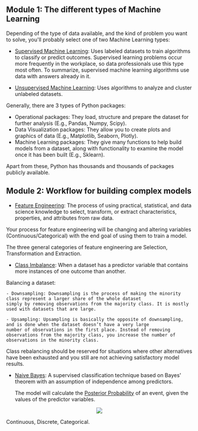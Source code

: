 ## Module 1: The different types of Machine Learning

Depending of the type of data available, and the kind of problem you want to solve, you'll probably select one of two Machine Learning types:

  - <ins>Supervised Machine Learning</ins>: Uses labeled datasets to train algorithms to classify or predict outcomes. Supervised learning problems
occur more frequently in the workplace, so data professionals use this type most often.
    To summarize, supervised machine learning algorithms use data with answers already in it.

  - <ins>Unsupervised Machine Learning</ins>: Uses algorithms to analyze and cluster unlabeled datasets.

Generally, there are 3 types of Python packages:

  - Operational packages: They load, structure and prepare the dataset for further analysis (E.g., Pandas, Numpy, Scipy).
  - Data Visualization packages: They allow you to create plots and graphics of data (E.g., Matplotlib, Seaborn, Plotly).
  - Machine Learning packages: They give many functions to help build models from a dataset, along with functionality to examine the model once it has
been built (E.g., Sklearn).

Apart from these, Python has thousands and thousands of packages publicly available.

## Module 2: Workflow for building complex models

  - <ins>Feature Engineering</ins>: The process of using practical, statistical, and data science knowledge to select, transform, or extract
characteristics, properties, and attributes from raw data.

  Your process for feature engineering will be changing and altering variables (Continuous/Categorical) with the end goal of using them to train a
model.

  The three general categories of feature engineering are Selection, Transformation and Extraction.

  - <ins>Class Imbalance</ins>: When a dataset has a predictor variable that contains more instances of one outcome than another.

Balancing a dataset:

    - Downsampling: Downsampling is the process of making the minority class represent a larger share of the whole dataset
    simply by removing observations from the majority class. It is mostly used with datasets that are large.
    
    - Upsampling: Upsampling is basically the opposite of downsampling, and is done when the dataset doesn’t have a very large
    number of observations in the first place. Instead of removing observations from the majority class, you increase the number of
    observations in the minority class.

Class rebalancing should be reserved for situations where other alternatives have been exhausted and you still are not achieving satisfactory model
results.

  - <ins>Naive Bayes</ins>: A supervised classification technique based on Bayes' theorem with an assumption of independence among predictors.
    
    The model will calculate the <ins>Posterior Probability</ins> of an event, given the values of the predictor variables.

<p align="center">
  <img src="https://github.com/user-attachments/assets/2a432c3a-294a-4fbb-99ea-103660587fee" />
</p>

Continuous, Discrete, Categorical.






